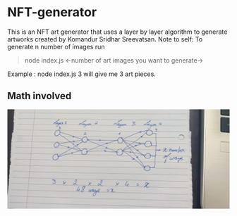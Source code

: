 # NFT-generator

This is an NFT art generator that uses a layer by layer algorithm to generate artworks created by Komandur Sridhar Sreevatsan. 
Note to self: To generate n number of images run 
> node index.js <-number of art images you want to generate-> 

Example : node index.js 3 will give me 3 art pieces.
## Math involved

![](2022-02-08-06-13-11.png)

